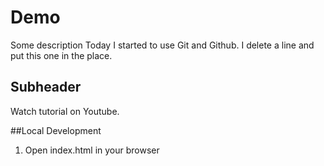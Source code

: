 # Demo

Some description
Today I started to use Git and Github.
I delete a line and put this one in the place.

## Subheader

Watch tutorial on Youtube.

##Local Development

1. Open index.html in your browser
